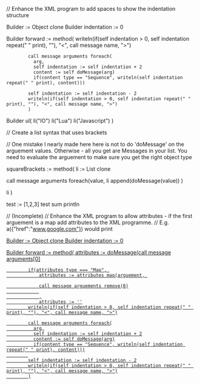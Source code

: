 // Enhance the XML program to add spaces to show the indentation structure

Builder := Object clone
Builder indentation := 0

Builder forward := method(
		    writeln(if(self indentation > 0, self indentation repeat(" " print), ""), "<", call message name, ">")

		    call message arguments foreach(
		      arg,
		      self indentation := self indentation + 2
		      content := self doMessage(arg)
		      if(content type == "Sequence", writeln(self indentation repeat(" " print), content)))
		    
		    self indentation := self indentation - 2
		    writeln(if(self indentation > 0, self indentation repeat(" " print), ""), "<", call message name, ">")
		    )


Builder ul(
          li("IO")
	  li("Lua")
	  li("Javascript")
	)

// Create a list syntax that uses brackets

// One mistake I nearly made here here is not to do 'doMessage' on the arguement values. Otherwise - all you get are Messages in your list. You need to evaluate the arguement to make sure you get the right object type

squareBrackets := method(
  li := List clone
  
  call message arguments foreach(value, 
    li append(doMessage(value))
    )
  
  li 
)

test := [1,2,3]
test sum println

// (Incomplete)
// Enhance the XML program to allow attributes - if the first arguement is a map add attributes to the XML programme. 
// E.g. a({"href":"www.google.com"}) would print <a href="www.google.com">

Builder := Object clone
Builder indentation := 0

Builder forward := method(
                    attributes := doMessage(call message arguments[0]
                     
		    if(attributes type === "Map", 
			    attributes := attributes map(arguement, 

			    call message arguements remove(0)
			    
			    ,
			    attributes := ''
		    writeln(if(self indentation > 0, self indentation repeat(" " print), ""), "<", call message name, ">")

		    call message arguments foreach(
		      arg,
		      self indentation := self indentation + 2
		      content := self doMessage(arg)
		      if(content type == "Sequence", writeln(self indentation repeat(" " print), content)))
		    
		    self indentation := self indentation - 2
		    writeln(if(self indentation > 0, self indentation repeat(" " print), ""), "<", call message name, ">")
		    )
